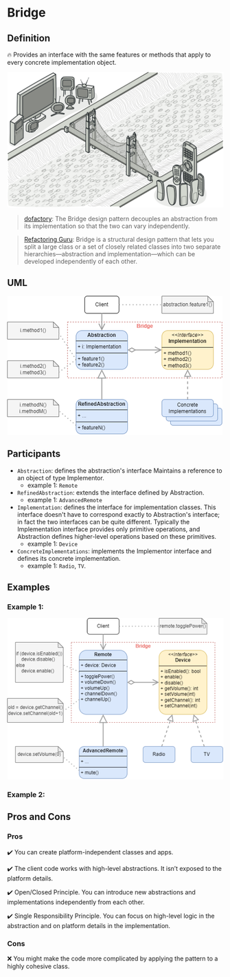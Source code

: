 # Bridge

## Definition

:fire: Provides an interface with the same features or methods that apply to every concrete implementation object.

![adapter-en-2x](images/bridge-2x.png)

> [dofactory](https://www.dofactory.com/net/design-patterns): 
> The Bridge design pattern decouples an abstraction from its implementation so that the two can vary independently.

> [Refactoring Guru](https://refactoring.guru/design-patterns/catalog):
> Bridge is a structural design pattern that lets you split a large class or a set of closely related classes into two separate hierarchies—abstraction and implementation—which can be developed independently of each other.

## UML

![adapter-uml](images/BridgeUML.png)

## Participants

* `Abstraction`: defines the abstraction's interface Maintains a reference to an object of type Implementor.
  * example 1: `Remote`
* `RefinedAbstraction`: extends the interface defined by Abstraction.
  * example 1: `AdvancedRemote`
* `Implementation`: defines the interface for implementation classes. This interface doesn't have to correspond exactly to Abstraction's interface; in fact the two interfaces can be quite different. Typically the Implementation interface provides only primitive operations, and Abstraction defines higher-level operations based on these primitives.
  * example 1: `Device`
* `ConcreteImplementations`: implements the Implementor interface and defines its concrete implementation.
  * example 1: `Radio`, `TV`.

## Examples

### Example 1: 

<p align="center">
	<img src="images/Bridge1.png" alt="adapter 1">
</p>

### Example 2:

<!-- TODO -->

## Pros and Cons
 
### Pros

:heavy_check_mark: You can create platform-independent classes and apps.

:heavy_check_mark: The client code works with high-level abstractions. It isn’t exposed to the platform details.

:heavy_check_mark: Open/Closed Principle. You can introduce new abstractions and implementations independently from each other.

:heavy_check_mark: Single Responsibility Principle. You can focus on high-level logic in the abstraction and on platform details in the implementation.

### Cons

:x: You might make the code more complicated by applying the pattern to a highly cohesive class.
